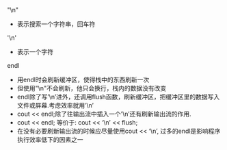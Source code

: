 "\n"

- 表示搜索一个字符串，回车符



'\n'

- 表示一个字符



endl

- 用endl时会刷新缓冲区，使得栈中的东西刷新一次
- 但使用"\n"不会刷新，他只会换行，栈内的数据没有改变
- endl除了写’\n’进外，还调用flush函数，刷新缓冲区，把缓冲区里的数据写入文件或屏幕.考虑效率就用’\n’
- cout << endl;除了往输出流中插入一个’\n’还有刷新输出流的作用.
- cout << endl; 等价于: cout << ‘\n’ << flush;
- 在没有必要刷新输出流的时候应尽量使用cout << ‘\n’, 过多的endl是影响程序执行效率低下的因素之一